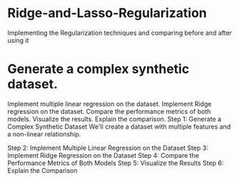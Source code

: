 # Ridge-and-Lasso-Regularization
Implementing the Regularization techniques and comparing before and after using it 


# Generate a complex synthetic dataset.
Implement multiple linear regression on the dataset.
Implement Ridge regression on the dataset.
Compare the performance metrics of both models.
Visualize the results.
Explain the comparison.
Step 1: Generate a Complex Synthetic Dataset
We'll create a dataset with multiple features and a non-linear relationship.

Step 2: Implement Multiple Linear Regression on the Dataset
Step 3: Implement Ridge Regression on the Dataset
Step 4: Compare the Performance Metrics of Both Models
Step 5: Visualize the Results
Step 6: Explain the Comparison
